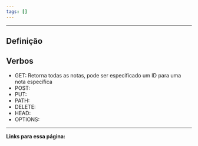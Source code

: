 ```yaml
---
tags: []
---
```

---
## Definição

## Verbos 
- GET: Retorna todas as notas, pode ser especificado um ID para uma nota específica
- POST:
- PUT:
- PATH:
- DELETE:
- HEAD:
- OPTIONS:

---
**Links para essa página:**




